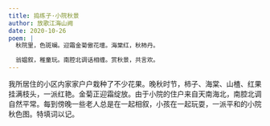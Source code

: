 ```yaml
---
title: 捣练子·小院秋景
author: 放歌江海山阙
date: 2020-10-26
poem: |
  秋院里，色斑斓。迎霜金菊傲花壇。海棠红，秋柿丹。

  翁媪叙，稚童玩。南腔北调话相缠。赏秋景，共言欢。
---
```


我所居住的小区内家家户户栽种了不少花果。晚秋时节，柿子、海棠、山楂、红果挂满枝头，一派红艳。金菊正迎霜绽放。由于小院的住户来自天南海北，南腔北调自然平常。每到傍晚一些老人总是在一起相叙，小孩在一起玩耍，一派平和的小院秋色图。特填词以记。
